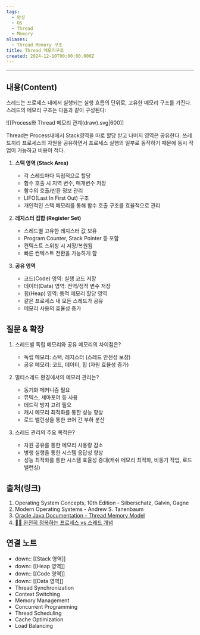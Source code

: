 ```yaml
---
tags:
  - 완성
  - OS
  - Thread
  - Memory
aliases:
  - Thread Memory 구조
title: Thread 메모리구조
created: 2024-12-10T00:00:00.000Z
---
```


----

## 내용(Content)

스레드는 프로세스 내에서 실행되는 실행 흐름의 단위로, 고유한 메모리 구조를 가진다. 스레드의 메모리 구조는 다음과 같이 구성된다:

![[Process와 Thread 메모리 관계(draw).svg|600]]

Thread는 Process내에서 Stack영역을 따로 할당 받고 나머지 영역은 공유한다. 쓰레드끼리 프로세스의 자원을 공유하면서 프로세스 실행의 일부로 동작하기 때문에 동시 작업이 가능하고 비용이 적다.

1. **스택 영역 (Stack Area)**
   - 각 스레드마다 독립적으로 할당
   - 함수 호출 시 지역 변수, 매개변수 저장
   - 함수의 호출/반환 정보 관리
   - LIFO(Last In First Out) 구조
   - 개인적인 스택 메모리를 통해 함수 호출 구조를 효율적으로 관리

2. **레지스터 집합 (Register Set)**
   - 스레드별 고유한 레지스터 값 보유
   - Program Counter, Stack Pointer 등 포함
   - 컨텍스트 스위칭 시 저장/복원됨
   - 빠른 컨텍스트 전환을 가능하게 함

3. **공유 영역**
   - 코드(Code) 영역: 실행 코드 저장
   - 데이터(Data) 영역: 전역/정적 변수 저장
   - 힙(Heap) 영역: 동적 메모리 할당 영역
   - 같은 프로세스 내 모든 스레드가 공유
   - 메모리 사용의 효율성 증가

## 질문 & 확장

1. 스레드별 독립 메모리와 공유 메모리의 차이점은?
   - 독립 메모리: 스택, 레지스터 (스레드 안전성 보장)
   - 공유 메모리: 코드, 데이터, 힙 (자원 효율성 증가)

2. 멀티스레드 환경에서의 메모리 관리는?
   - 동기화 메커니즘 필요
   - 뮤텍스, 세마포어 등 사용
   - 데드락 방지 고려 필요
   - 캐시 메모리 최적화를 통한 성능 향상
   - 로드 밸런싱을 통한 코어 간 부하 분산

3. 스레드 관리의 주요 목적은?
   - 자원 공유를 통한 메모리 사용량 감소
   - 병행 실행을 통한 시스템 응답성 향상
   - 성능 최적화를 통한 시스템 효율성 증대(캐쉬 메모리 최적화, 비동기 작업, 로드 밸런싱)

## 출처(링크)

1. Operating System Concepts, 10th Edition - Silberschatz, Galvin, Gagne
2. Modern Operating Systems - Andrew S. Tanenbaum
3. [Oracle Java Documentation - Thread Memory Model](https://docs.oracle.com/javase/specs/jls/se8/html/jls-17.html#jls-17.4)
4. [👩‍💻 ‍완전히 정복하는 프로세스 vs 스레드 개념](https://inpa.tistory.com/entry/%F0%9F%91%A9%E2%80%8D%F0%9F%92%BB-%ED%94%84%EB%A1%9C%EC%84%B8%EC%8A%A4-%E2%9A%94%EF%B8%8F-%EC%93%B0%EB%A0%88%EB%93%9C-%EC%B0%A8%EC%9D%B4#%ED%94%84%EB%A1%9C%EC%84%B8%EC%8A%A4%EC%9D%98_%EC%9E%90%EC%9B%90_%EA%B3%B5%EC%9C%A0)

## 연결 노트
- down:: [[Stack 영역]]
- down:: [[Heap 영역]]
- down:: [[Code 영역]]
- down:: [[Data 영역]]
- Thread Synchronization
- Context Switching
- Memory Management
- Concurrent Programming
- Thread Scheduling
- Cache Optimization
- Load Balancing










